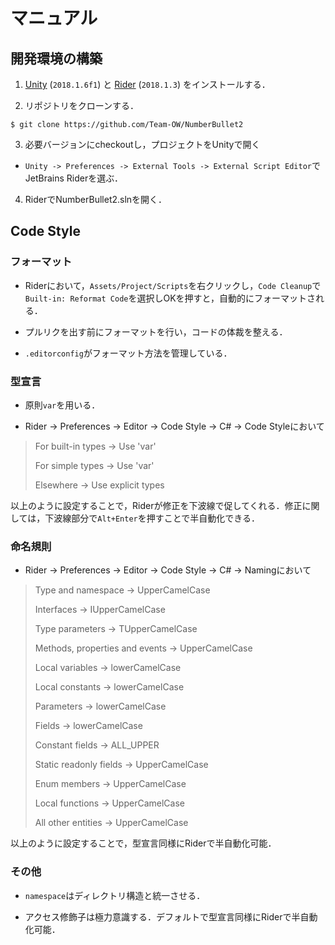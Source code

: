 # マニュアル

## 開発環境の構築

1. [Unity](https://unity3d.com/jp) (`2018.1.6f1`) と
[Rider](https://www.jetbrains.com/rider/) (`2018.1.3`) をインストールする．

2. リポジトリをクローンする．
```
$ git clone https://github.com/Team-OW/NumberBullet2
```

3. 必要バージョンにcheckoutし，プロジェクトをUnityで開く

  - `Unity -> Preferences -> External Tools -> External Script Editor`でJetBrains Riderを選ぶ．


4. RiderでNumberBullet2.slnを開く．

## Code Style

### フォーマット

- Riderにおいて，`Assets/Project/Scripts`を右クリックし，`Code Cleanup`で`Built-in: Reformat Code`を選択しOKを押すと，自動的にフォーマットされる．

- プルリクを出す前にフォーマットを行い，コードの体裁を整える．

- `.editorconfig`がフォーマット方法を管理している．

### 型宣言

- 原則`var`を用いる．

- Rider -> Preferences -> Editor -> Code Style -> C# -> Code Styleにおいて

> For built-in types -> Use 'var'
>
> For simple types -> Use 'var'
>
> Elsewhere -> Use explicit types

  以上のように設定することで，Riderが修正を下波線で促してくれる．修正に関しては，下波線部分で`Alt+Enter`を押すことで半自動化できる．

### 命名規則
- Rider -> Preferences -> Editor -> Code Style -> C# -> Namingにおいて

> Type and namespace -> UpperCamelCase
>
> Interfaces -> IUpperCamelCase
>
> Type parameters -> TUpperCamelCase
>
> Methods, properties and events -> UpperCamelCase
>
> Local variables -> lowerCamelCase
>
> Local constants -> lowerCamelCase
>
> Parameters -> lowerCamelCase
>
> Fields -> lowerCamelCase
>
> Constant fields -> ALL_UPPER
>
> Static readonly fields -> UpperCamelCase
>
> Enum members -> UpperCamelCase
>
> Local functions -> UpperCamelCase
>
> All other entities -> UpperCamelCase

以上のように設定することで，型宣言同様にRiderで半自動化可能．

### その他

- `namespace`はディレクトリ構造と統一させる．

- アクセス修飾子は極力意識する．デフォルトで型宣言同様にRiderで半自動化可能．
